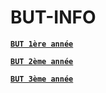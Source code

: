 # BUT-INFO

[**`BUT 1ère année`**](./BUT1)

[**`BUT 2ème année`**](./BUT2)

[**`BUT 3ème année`**](./BUT3)
